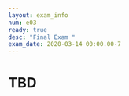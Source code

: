 ```yaml
---
layout: exam_info
num: e03
ready: true
desc: "Final Exam "
exam_date: 2020-03-14 00:00.00-7
---
```


# TBD
